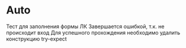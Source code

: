 # Auto
Тест для заполнения формы ЛК
Завершается ошибкой, т.к. не происходит вход
Для успешного прохождения необходимо удалить конструкцию try-expect


